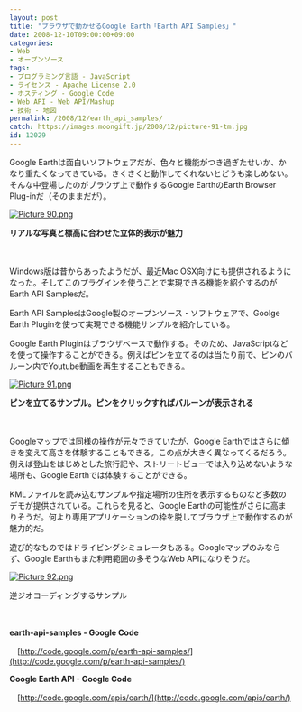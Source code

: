 ```yaml
---
layout: post
title: "ブラウザで動かせるGoogle Earth「Earth API Samples」"
date: 2008-12-10T09:00:00+09:00
categories:
- Web
- オープンソース
tags: 
- プログラミング言語 - JavaScript
- ライセンス - Apache License 2.0
- ホスティング - Google Code
- Web API - Web API/Mashup
- 技術 - 地図
permalink: /2008/12/earth_api_samples/
catch: https://images.moongift.jp/2008/12/picture-91-tm.jpg
id: 12029
---
```

Google Earthは面白いソフトウェアだが、色々と機能がつき過ぎたせいか、かなり重たくなってきている。さくさくと動作してくれないとどうも楽しめない。そんな中登場したのがブラウザ上で動作するGoogle EarthのEarth Browser Plug-inだ（そのままだが）。

  

[![Picture 90.png](https://images.moongift.jp/2008/12/picture-90-tm.jpg)](https://images.moongift.jp/2008/12/picture-90.png)  
  
**リアルな写真と標高に合わせた立体的表示が魅力**

  

　

  

Windows版は昔からあったようだが、最近Mac OSX向けにも提供されるようになった。そしてこのプラグインを使うことで実現できる機能を紹介するのがEarth API Samplesだ。

  

Earth API SamplesはGoogle製のオープンソース・ソフトウェアで、Goolge Earth Pluginを使って実現できる機能サンプルを紹介している。

  
  
<!--more-->  

Google Earth Pluginはブラウザベースで動作する。そのため、JavaScriptなどを使って操作することができる。例えばピンを立てるのは当たり前で、ピンのバルーン内でYoutube動画を再生することもできる。

  

[![Picture 91.png](https://images.moongift.jp/2008/12/picture-91-tm.jpg)](https://images.moongift.jp/2008/12/picture-91.png)  
  
**ピンを立てるサンプル。ピンをクリックすればバルーンが表示される**

  

　

  

Googleマップでは同様の操作が元々できていたが、Google Earthではさらに傾きを変えて高さを体験することもできる。この点が大きく異なってくるだろう。例えば登山をはじめとした旅行記や、ストリートビューでは入り込めないような場所も、Google Earthでは体験することができる。

  

KMLファイルを読み込むサンプルや指定場所の住所を表示するものなど多数のデモが提供されている。これらを見ると、Google Earthの可能性がさらに高まりそうだ。何より専用アプリケーションの枠を脱してブラウザ上で動作するのが魅力的だ。

  

遊び的なものではドライビングシミュレータもある。Googleマップのみならず、Google Earthもまた利用範囲の多そうなWeb APIになりそうだ。

  

[![Picture 92.png](https://images.moongift.jp/2008/12/picture-92-tm.jpg)](https://images.moongift.jp/2008/12/picture-92.png)  
  
逆ジオコーディングするサンプル

  

　

  

**earth-api-samples - Google Code**  
  
　[http://code.google.com/p/earth-api-samples/](http://code.google.com/p/earth-api-samples/)

  

**Google Earth API - Google Code**  
  
　[http://code.google.com/apis/earth/](http://code.google.com/apis/earth/)

  
